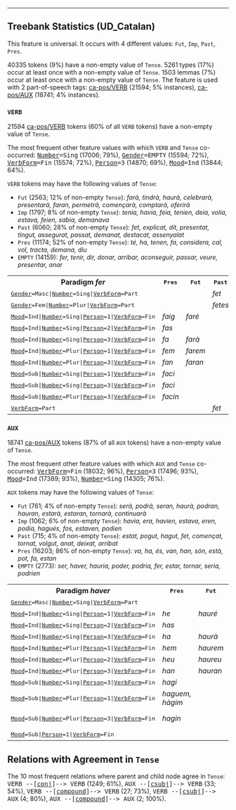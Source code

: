 

--------------------------------------------------------------------------------

## Treebank Statistics (UD_Catalan)

This feature is universal.
It occurs with 4 different values: `Fut`, `Imp`, `Past`, `Pres`.

40335 tokens (9%) have a non-empty value of `Tense`.
5261 types (17%) occur at least once with a non-empty value of `Tense`.
1503 lemmas (7%) occur at least once with a non-empty value of `Tense`.
The feature is used with 2 part-of-speech tags: [ca-pos/VERB]() (21594; 5% instances), [ca-pos/AUX]() (18741; 4% instances).

### `VERB`

21594 [ca-pos/VERB]() tokens (60% of all `VERB` tokens) have a non-empty value of `Tense`.

The most frequent other feature values with which `VERB` and `Tense` co-occurred: <tt><a href="Number.html">Number</a>=Sing</tt> (17006; 79%), <tt><a href="Gender.html">Gender</a>=EMPTY</tt> (15594; 72%), <tt><a href="VerbForm.html">VerbForm</a>=Fin</tt> (15574; 72%), <tt><a href="Person.html">Person</a>=3</tt> (14870; 69%), <tt><a href="Mood.html">Mood</a>=Ind</tt> (13844; 64%).

`VERB` tokens may have the following values of `Tense`:

* `Fut` (2563; 12% of non-empty `Tense`): <em>farà, tindrà, haurà, celebrarà, presentarà, faran, permetrà, començarà, comptarà, oferirà</em>
* `Imp` (1797; 8% of non-empty `Tense`): <em>tenia, havia, feia, tenien, deia, volia, estava, feien, sabia, demanava</em>
* `Past` (6060; 28% of non-empty `Tense`): <em>fet, explicat, dit, presentat, tingut, assegurat, passat, demanat, destacat, assenyalat</em>
* `Pres` (11174; 52% of non-empty `Tense`): <em>té, ha, tenen, fa, considera, cal, vol, tracta, demana, diu</em>
* `EMPTY` (14159): <em>fer, tenir, dir, donar, arribar, aconseguir, passar, veure, presentar, anar</em>

<table>
  <tr><th>Paradigm <i>fer</i></th><th><tt>Pres</tt></th><th><tt>Fut</tt></th><th><tt>Past</tt></th><th><tt>Imp</tt></th></tr>
  <tr><td><tt><a href="Gender.html">Gender</a>=Masc|<a href="Number.html">Number</a>=Sing|<a href="VerbForm.html">VerbForm</a>=Part</tt></td><td></td><td></td><td><em>fet</em></td><td></td></tr>
  <tr><td><tt><a href="Gender.html">Gender</a>=Fem|<a href="Number.html">Number</a>=Plur|<a href="VerbForm.html">VerbForm</a>=Part</tt></td><td></td><td></td><td><em>fetes</em></td><td></td></tr>
  <tr><td><tt><a href="Mood.html">Mood</a>=Ind|<a href="Number.html">Number</a>=Sing|<a href="Person.html">Person</a>=1|<a href="VerbForm.html">VerbForm</a>=Fin</tt></td><td><em>faig</em></td><td><em>faré</em></td><td></td><td><em>feia</em></td></tr>
  <tr><td><tt><a href="Mood.html">Mood</a>=Ind|<a href="Number.html">Number</a>=Sing|<a href="Person.html">Person</a>=2|<a href="VerbForm.html">VerbForm</a>=Fin</tt></td><td><em>fas</em></td><td></td><td></td><td></td></tr>
  <tr><td><tt><a href="Mood.html">Mood</a>=Ind|<a href="Number.html">Number</a>=Sing|<a href="Person.html">Person</a>=3|<a href="VerbForm.html">VerbForm</a>=Fin</tt></td><td><em>fa</em></td><td><em>farà</em></td><td></td><td><em>feia</em></td></tr>
  <tr><td><tt><a href="Mood.html">Mood</a>=Ind|<a href="Number.html">Number</a>=Plur|<a href="Person.html">Person</a>=1|<a href="VerbForm.html">VerbForm</a>=Fin</tt></td><td><em>fem</em></td><td><em>farem</em></td><td></td><td><em>fèiem</em></td></tr>
  <tr><td><tt><a href="Mood.html">Mood</a>=Ind|<a href="Number.html">Number</a>=Plur|<a href="Person.html">Person</a>=3|<a href="VerbForm.html">VerbForm</a>=Fin</tt></td><td><em>fan</em></td><td><em>faran</em></td><td></td><td><em>feien</em></td></tr>
  <tr><td><tt><a href="Mood.html">Mood</a>=Sub|<a href="Number.html">Number</a>=Sing|<a href="Person.html">Person</a>=1|<a href="VerbForm.html">VerbForm</a>=Fin</tt></td><td><em>faci</em></td><td></td><td></td><td></td></tr>
  <tr><td><tt><a href="Mood.html">Mood</a>=Sub|<a href="Number.html">Number</a>=Sing|<a href="Person.html">Person</a>=3|<a href="VerbForm.html">VerbForm</a>=Fin</tt></td><td><em>faci</em></td><td></td><td></td><td><em>fes</em></td></tr>
  <tr><td><tt><a href="Mood.html">Mood</a>=Sub|<a href="Number.html">Number</a>=Plur|<a href="Person.html">Person</a>=3|<a href="VerbForm.html">VerbForm</a>=Fin</tt></td><td><em>facin</em></td><td></td><td></td><td><em>fessin</em></td></tr>
  <tr><td><tt><a href="VerbForm.html">VerbForm</a>=Part</tt></td><td></td><td></td><td><em>fet</em></td><td></td></tr>
</table>

### `AUX`

18741 [ca-pos/AUX]() tokens (87% of all `AUX` tokens) have a non-empty value of `Tense`.

The most frequent other feature values with which `AUX` and `Tense` co-occurred: <tt><a href="VerbForm.html">VerbForm</a>=Fin</tt> (18032; 96%), <tt><a href="Person.html">Person</a>=3</tt> (17496; 93%), <tt><a href="Mood.html">Mood</a>=Ind</tt> (17389; 93%), <tt><a href="Number.html">Number</a>=Sing</tt> (14305; 76%).

`AUX` tokens may have the following values of `Tense`:

* `Fut` (761; 4% of non-empty `Tense`): <em>serà, podrà, seran, haurà, podran, hauran, estarà, estaran, tornarà, continuarà</em>
* `Imp` (1062; 6% of non-empty `Tense`): <em>havia, era, havien, estava, eren, podia, hagués, fos, estaven, podien</em>
* `Past` (715; 4% of non-empty `Tense`): <em>estat, pogut, hagut, fet, començat, tornat, volgut, anat, deixat, arribat</em>
* `Pres` (16203; 86% of non-empty `Tense`): <em>va, ha, és, van, han, són, està, pot, fa, estan</em>
* `EMPTY` (2773): <em>ser, haver, hauria, poder, podria, fer, estar, tornar, seria, podrien</em>

<table>
  <tr><th>Paradigm <i>haver</i></th><th><tt>Pres</tt></th><th><tt>Fut</tt></th><th><tt>Past</tt></th><th><tt>Imp</tt></th></tr>
  <tr><td><tt><a href="Gender.html">Gender</a>=Masc|<a href="Number.html">Number</a>=Sing|<a href="VerbForm.html">VerbForm</a>=Part</tt></td><td></td><td></td><td><em>hagut</em></td><td></td></tr>
  <tr><td><tt><a href="Mood.html">Mood</a>=Ind|<a href="Number.html">Number</a>=Sing|<a href="Person.html">Person</a>=1|<a href="VerbForm.html">VerbForm</a>=Fin</tt></td><td><em>he</em></td><td><em>hauré</em></td><td></td><td><em>havia</em></td></tr>
  <tr><td><tt><a href="Mood.html">Mood</a>=Ind|<a href="Number.html">Number</a>=Sing|<a href="Person.html">Person</a>=2|<a href="VerbForm.html">VerbForm</a>=Fin</tt></td><td><em>has</em></td><td></td><td></td><td></td></tr>
  <tr><td><tt><a href="Mood.html">Mood</a>=Ind|<a href="Number.html">Number</a>=Sing|<a href="Person.html">Person</a>=3|<a href="VerbForm.html">VerbForm</a>=Fin</tt></td><td><em>ha</em></td><td><em>haurà</em></td><td></td><td><em>havia</em></td></tr>
  <tr><td><tt><a href="Mood.html">Mood</a>=Ind|<a href="Number.html">Number</a>=Plur|<a href="Person.html">Person</a>=1|<a href="VerbForm.html">VerbForm</a>=Fin</tt></td><td><em>hem</em></td><td><em>haurem</em></td><td></td><td><em>havíem</em></td></tr>
  <tr><td><tt><a href="Mood.html">Mood</a>=Ind|<a href="Number.html">Number</a>=Plur|<a href="Person.html">Person</a>=2|<a href="VerbForm.html">VerbForm</a>=Fin</tt></td><td><em>heu</em></td><td><em>haureu</em></td><td></td><td></td></tr>
  <tr><td><tt><a href="Mood.html">Mood</a>=Ind|<a href="Number.html">Number</a>=Plur|<a href="Person.html">Person</a>=3|<a href="VerbForm.html">VerbForm</a>=Fin</tt></td><td><em>han</em></td><td><em>hauran</em></td><td></td><td><em>havien</em></td></tr>
  <tr><td><tt><a href="Mood.html">Mood</a>=Sub|<a href="Number.html">Number</a>=Sing|<a href="Person.html">Person</a>=3|<a href="VerbForm.html">VerbForm</a>=Fin</tt></td><td><em>hagi</em></td><td></td><td></td><td><em>hagués</em></td></tr>
  <tr><td><tt><a href="Mood.html">Mood</a>=Sub|<a href="Number.html">Number</a>=Plur|<a href="Person.html">Person</a>=1|<a href="VerbForm.html">VerbForm</a>=Fin</tt></td><td><em>haguem, hàgim</em></td><td></td><td></td><td><em>haguéssim</em></td></tr>
  <tr><td><tt><a href="Mood.html">Mood</a>=Sub|<a href="Number.html">Number</a>=Plur|<a href="Person.html">Person</a>=3|<a href="VerbForm.html">VerbForm</a>=Fin</tt></td><td><em>hagin</em></td><td></td><td></td><td><em>haguessin, haguéssin</em></td></tr>
  <tr><td><tt><a href="Mood.html">Mood</a>=Sub|<a href="Person.html">Person</a>=1|<a href="VerbForm.html">VerbForm</a>=Fin</tt></td><td></td><td></td><td></td><td><em>hagués</em></td></tr>
</table>

## Relations with Agreement in `Tense`

The 10 most frequent relations where parent and child node agree in `Tense`:
<tt>VERB --[<a href="../dep/conj.html">conj</a>]--> VERB</tt> (1249; 61%),
<tt>AUX --[<a href="../dep/csubj.html">csubj</a>]--> VERB</tt> (33; 54%),
<tt>VERB --[<a href="../dep/compound.html">compound</a>]--> VERB</tt> (27; 73%),
<tt>VERB --[<a href="../dep/csubj.html">csubj</a>]--> AUX</tt> (4; 80%),
<tt>AUX --[<a href="../dep/compound.html">compound</a>]--> AUX</tt> (2; 100%).

